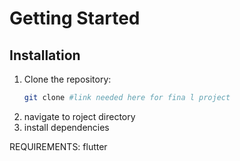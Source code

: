 # Getting Started

## Installation
1. Clone the repository:
   ```bash
   git clone #link needed here for fina l project
2. navigate to roject directory 
3. install dependencies

REQUIREMENTS:
flutter
